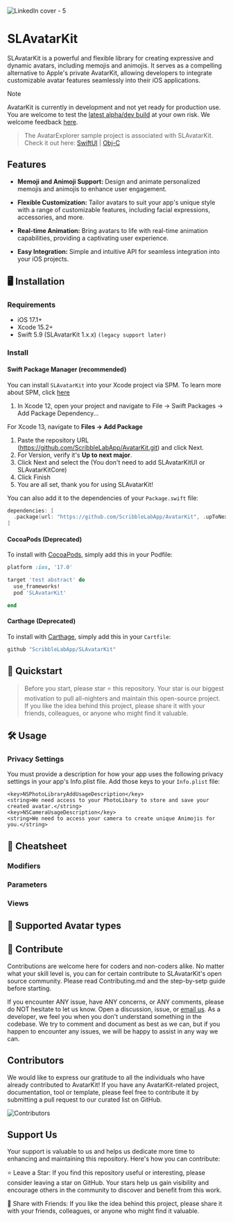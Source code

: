 ![LinkedIn cover - 5](https://github.com/ScribbleLabApp/AvatarKit/assets/129311622/3efd47cd-6b11-457d-82fb-7948ba7be435)

# SLAvatarKit
SLAvatarKit is a powerful and flexible library for creating expressive and dynamic avatars, including memojis and animojis. It serves as a compelling alternative to Apple's private AvatarKit, allowing developers to integrate customizable avatar features seamlessly into their iOS applications.

> [!NOTE]
> AvatarKit is currently in development and not yet ready for production use. You are welcome to test the [latest alpha/dev build](https://github.com/ScribbleLabApp/AvatarKit/releases/latest) at your own risk. We welcome feedback [here](https://github.com/ScribbleLabApp/AvatarKit/issues).

> The AvatarExplorer sample project is associated with SLAvatarKit. Check it out here:
> [SwiftUI](https://github.com/ScribbleLabApp/AvatarKit/tree/main/Example/swift-sample/avatar-explorer_swift) | [Obj-C](https://github.com/ScribbleLabApp/AvatarKit/tree/main/Example/objc-sample/avatar-explorer-objc)

## Features
- **Memoji and Animoji Support:** Design and animate personalized memojis and animojis to enhance user engagement.

- **Flexible Customization:** Tailor avatars to suit your app's unique style with a range of customizable features, including facial expressions, accessories, and more.

- **Real-time Animation:** Bring avatars to life with real-time animation capabilities, providing a captivating user experience.

- **Easy Integration:** Simple and intuitive API for seamless integration into your iOS projects.

## 🖥️ Installation

### Requirements
- iOS 17.1+
- Xcode 15.2+
- Swift 5.9 (SLAvatarKit 1.x.x) `(legacy support later)`

### Install

#### Swift Package Manager (recommended)
You can install `SLAvatarKit` into your Xcode project via SPM. To learn more about SPM, click [here](https://swift.org/package-manager/)

1. In Xcode 12, open your project and navigate to File → Swift Packages → Add Package Dependency...

For Xcode 13, navigate to **Files → Add Package**
1. Paste the repository URL (https://github.com/ScribbleLabApp/AvatarKit.git) and click Next.
2. For Version, verify it's **Up to next major**.
3. Click Next and select the 
(You don't need to add SLAvatarKitUI or SLAvatarKitCore)
4. Click Finish
5. You are all set, thank you for using SLAvatarKit!

You can also add it to the dependencies of your `Package.swift` file:
```swift
dependencies: [
  .package(url: "https://github.com/ScribbleLabApp/AvatarKit", .upToNextMajor(from: "1.0.0"))
]
```

#### CocoaPods (Deprecated)
To install with [CocoaPods](http://cocoapods.org/), simply add this in your Podfile:
```ruby
platform :ios, '17.0'

target 'test abstract' do
  use_frameworks!
  pod 'SLAvatarKit'

end
```

#### Carthage (Deprecated)
To install with [Carthage](https://github.com/Carthage/Carthage), simply add this in your `Cartfile`:
```ruby
github "ScribbleLabApp/SLAvatarKit"
```

## 🚀 Quickstart
> Before you start, please star ⭐️ this repository. Your star is our biggest motivation to pull all-nighters and maintain this open-source project. If you like the idea behind this project, please share it with your friends, colleagues, or anyone who might find it valuable.

## 🛠️ Usage

### Privacy Settings

You must provide a description for how your app uses the following privacy settings in your app's Info.plist file. Add those keys to your `Info.plist` file:

```plist
<key>NSPhotoLibraryAddUsageDescription</key>
<string>We need access to your PhotoLibary to store and save your created avatar.</string>
<key>NSCameraUsageDescription</key>
<string>We need to access your camera to create unique Animojis for you.</string>
```

## 📖 Cheatsheet
### Modifiers

### Parameters

### Views

## 🧰 Supported Avatar types

## 💪 Contribute

Contributions are welcome here for coders and non-coders alike. No matter what your skill level is, you can for certain contribute to SLAvatarKit's open source community. Please read Contributing.md and the step-by-setp guide before starting.

If you encounter ANY issue, have ANY concerns, or ANY comments, please do NOT hesitate to let us know. Open a discussion, issue, or [email us](scribblelabapp.dev@gmail.com). As a developer, we feel you when you don't understand something in the codebase. We try to comment and document as best as we can, but if you happen to encounter any issues, we will be happy to assist in any way we can.

## Contributors
We would like to express our gratitude to all the individuals who have already contributed to AvatarKit! If you have any AvatarKit-related project, documentation, tool or template, please feel free to contribute it by submitting a pull request to our curated list on GitHub.

![Contributors](https://github.com/ScribbleLabApp/AvatarKit/graphs/contributors)

## Support Us
Your support is valuable to us and helps us dedicate more time to enhancing and maintaining this repository. Here's how you can contribute:

⭐️ Leave a Star: If you find this repository useful or interesting, please consider leaving a star on GitHub. Your stars help us gain visibility and encourage others in the community to discover and benefit from this work.

📲 Share with Friends: If you like the idea behind this project, please share it with your friends, colleagues, or anyone who might find it valuable.
